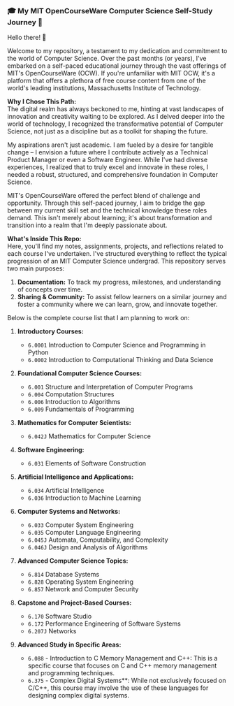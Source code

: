 ### 🎓 My MIT OpenCourseWare Computer Science Self-Study Journey 🚀

Hello there! 👋 

Welcome to my repository, a testament to my dedication and commitment to the world of Computer Science. Over the past months (or years), I've embarked on a self-paced educational journey through the vast offerings of MIT's OpenCourseWare (OCW). If you're unfamiliar with MIT OCW, it's a platform that offers a plethora of free course content from one of the world's leading institutions, Massachusetts Institute of Technology.

**Why I Chose This Path:**  
The digital realm has always beckoned to me, hinting at vast landscapes of innovation and creativity waiting to be explored. As I delved deeper into the world of technology, I recognized the transformative potential of Computer Science, not just as a discipline but as a toolkit for shaping the future.

My aspirations aren't just academic. I am fueled by a desire for tangible change – I envision a future where I contribute actively as a Technical Product Manager or even a Software Engineer. While I've had diverse experiences, I realized that to truly excel and innovate in these roles, I needed a robust, structured, and comprehensive foundation in Computer Science.

MIT's OpenCourseWare offered the perfect blend of challenge and opportunity. Through this self-paced journey, I aim to bridge the gap between my current skill set and the technical knowledge these roles demand. This isn't merely about learning; it's about transformation and transition into a realm that I'm deeply passionate about.

**What's Inside This Repo:**  
Here, you'll find my notes, assignments, projects, and reflections related to each course I've undertaken. I've structured everything to reflect the typical progression of an MIT Computer Science undergrad. This repository serves two main purposes: 

1. **Documentation:** To track my progress, milestones, and understanding of concepts over time.
2. **Sharing & Community:** To assist fellow learners on a similar journey and foster a community where we can learn, grow, and innovate together.

Below is the complete course list that I am planning to work on:

1. **Introductory Courses:**
    - `6.0001` Introduction to Computer Science and Programming in Python
    - `6.0002` Introduction to Computational Thinking and Data Science

2. **Foundational Computer Science Courses:**
    - `6.001` Structure and Interpretation of Computer Programs
    - `6.004` Computation Structures
    - `6.006` Introduction to Algorithms
    - `6.009` Fundamentals of Programming

3. **Mathematics for Computer Scientists:**
    - `6.042J` Mathematics for Computer Science

4. **Software Engineering:**
    - `6.031` Elements of Software Construction

5. **Artificial Intelligence and Applications:**
    - `6.034` Artificial Intelligence
    - `6.036` Introduction to Machine Learning

6. **Computer Systems and Networks:**
    - `6.033` Computer System Engineering
    - `6.035` Computer Language Engineering
    - `6.045J` Automata, Computability, and Complexity
    - `6.046J` Design and Analysis of Algorithms

7. **Advanced Computer Science Topics:**
    - `6.814` Database Systems
    - `6.828` Operating System Engineering
    - `6.857` Network and Computer Security

8. **Capstone and Project-Based Courses:**
    - `6.170` Software Studio
    - `6.172` Performance Engineering of Software Systems
    - `6.207J` Networks

9. **Advanced Study in Specific Areas:**
    - `6.088` - Introduction to C Memory Management and C++: This is a specific course that focuses on C and C++ memory management and programming techniques.
    - `6.375` - Complex Digital Systems**: While not exclusively focused on C/C++, this course may involve the use of these languages for designing complex digital systems.

